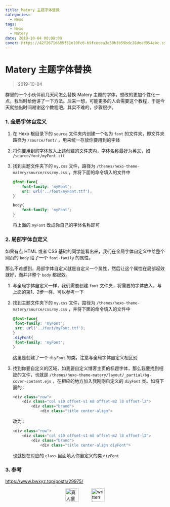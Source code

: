 ```yaml
---
title: Matery 主题字体替换
categories:
  - Hexo
tags:
  - Hexo
  - Matery
date: 2019-10-04 00:00:00
cover: https://42f2671d685f51e10fc6-b9fcecea3e50b3b59bdc28dead054ebc.ssl.cf5.rackcdn.com/illustrations/fashion_blogging_w9ol.svg
---
```


# Matery 主题字体替换

> 2019-10-04

群里的一个小伙伴前几天问怎么替换 Matery 主题的字体，想改的更加个性化一点，我当时给他讲了一下方法。后来一想，可能更多的人会需要这个教程，于是今天就抽出时间谢谢这个教程吧。其实不难的，步骤很少。

### 1. 全局字体自定义

1. 在 Hexo 根目录下的 `source` 文件夹内创建一个名为 `font` 的文件夹，即文件夹路径为 `/source/font/` ，用来统一存放你要用到的字体

2. 将你要用到的字体放入上述创建的文件夹内，字体名称最好为英文，如 `/source/font/myFont.ttf` 

3. 找到主题文件夹下的 `my.css` 文件，路径为 `/themes/hexo-theme-matery/source/css/my.css` ，并将下面的命令填入的文件中
   
   ```css
   @font-face{
       font-family: 'myFont';
       src: url('../font/myFont.ttf');
   }
   
   body{
       font-family: 'myFont';
   }
   ```
   
   将上面的 `myFont` 改成你自己的字体名称即可 

### 2. 局部字体自定义

如果有点 HTML 或者 CSS 基础的同学能看出来，我们在全局字体自定义中给整个网页的 `body` 给了一个 `font-family` 的属性。

那么不难想到，局部字体自定义就是自定义一个属性，然后让这个属性在局部起效就好，而并非整个 `body` 都起效。

1. 与全局字体自定义一样，我们需要创建 `font` 文件夹，将需要的字体放入，与上面的第1、2步一样，可以参考一下

2. 找到主题文件夹下的 `my.css` 文件，路径为 `/themes/hexo-theme-matery/source/css/my.css` ，并将下面的命令填入的文件中
   
   ```css
   @font-face{
    font-family: 'myFont';
    src: url('../font/myFont.ttf');
   }
   .diyFont{
    font-family: 'myFont';
   }
   ```
   
   这里是创建了一个 `diyFont` 的类，注意与全局字体自定义相区别

3. 找到你要自定义的区域，如我要自定义博客主页的标题字体，那么我要找到相应的文件，也就是 `/themes/hexo-theme-matery/layout/_partial/bg-cover-content.ejs` ，在相应的地方加入我刚刚自定义的 `diyFont` 类。如将下面的：
   
   ```javascript
   <div class="row">
       <div class="col s10 offset-s1 m8 offset-m2 l8 offset-l2">
           <div class="brand">
               <div class="title center-align">   
   ```
   
   改为：
   
   ```javascript
   <div class="row">
       <div class="col s10 offset-s1 m8 offset-m2 l8 offset-l2">
           <div class="brand">
               <div class="title center-align diyFont">
   ```
   
   也就是在对应的 `class` 里面填入你自定义的类 `diyFont`

### 3. 参考

https://www.bwxyz.top/posts/29975/

<div style="display: flex; justify-content: center; align-items: center; gap: 40px;">
  <img src="https://mirror.ghproxy.com/https://raw.githubusercontent.com/L1cardo/l1cardo.github.io/blog/themes/butterfly/source/img/notbyai_cn.png" alt="真人撰写" style="height: 42px;">
  <img src="https://mirror.ghproxy.com/https://raw.githubusercontent.com/L1cardo/l1cardo.github.io/blog/themes/butterfly/source/img/notbyai_en.png" alt="written by human" style="height: 42px;">
</div>
